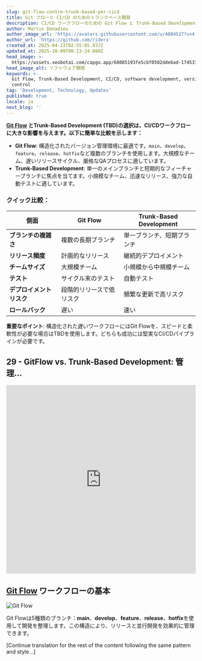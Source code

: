 ```yaml
---
slug: git-flow-contro-trunk-based-per-cicd
title: Git フローと CI/CD のためのトランクベース開発
description: CI/CD ワークフローのための Git Flow と Trunk-Based Development の違いを探り、それぞれの長所と短所を明らかにします。
author: Martin Donadieu
author_image_url: 'https://avatars.githubusercontent.com/u/4084527?v=4'
author_url: 'https://github.com/riderx'
created_at: 2025-04-23T02:55:05.937Z
updated_at: 2025-10-09T00:13:34.000Z
head_image: >-
  https://assets.seobotai.com/capgo.app/68085193fe5cbf0502dde6ad-1745376919736.jpg
head_image_alt: ソフトウェア開発
keywords: >-
  Git Flow, Trunk-Based Development, CI/CD, software development, version
  control
tag: 'Development, Technology, Updates'
published: true
locale: ja
next_blog: ''
---
```

**[Git Flow](https://nvie.com/posts/a-successful-git-branching-model/) とTrunk-Based Development (TBD)の選択は、CI/CDワークフローに大きな影響を与えます。以下に簡単な比較を示します：**

-   **Git Flow**: 構造化されたバージョン管理環境に最適です。`main`、`develop`、`feature`、`release`、`hotfix`など複数のブランチを使用します。大規模なチーム、遅いリリースサイクル、厳格なQAプロセスに適しています。
-   **Trunk-Based Development**: 単一のメインブランチと短期的なフィーチャーブランチに焦点を当てます。小規模なチーム、迅速なリリース、強力な自動テストに適しています。

### クイック比較：

| 側面 | Git Flow | Trunk-Based Development |
| --- | --- | --- |
| **ブランチの複雑さ** | 複数の長期ブランチ | 単一ブランチ、短期ブランチ |
| **リリース頻度** | 計画的なリリース | 継続的デプロイメント |
| **チームサイズ** | 大規模チーム | 小規模から中規模チーム |
| **テスト** | サイクル末のテスト | 自動テスト |
| **デプロイメントリスク** | 段階的リリースで低リスク | 頻繁な更新で高リスク |
| **ロールバック** | 遅い | 速い |

**重要なポイント**: 構造化された遅いワークフローにはGit Flowを、スピードと柔軟性が必要な場合はTBDを使用します。どちらも成功には堅実なCI/CDパイプラインが必要です。

## 29 - GitFlow vs. Trunk-Based Development: 管理...

<iframe src="https://www.youtube.com/embed/_24yLROhdHI" aria-label="YouTube video player" frameborder="0" allow="accelerometer; autoplay; clipboard-write; encrypted-media; gyroscope; picture-in-picture; web-share" referrerpolicy="strict-origin-when-cross-origin" style="width: 100%; height: 500px;" allowfullscreen></iframe>

## [Git Flow](https://nvie.com/posts/a-successful-git-branching-model/) ワークフローの基本

![Git Flow](https://assets.seobotai.com/capgo.app/68085193fe5cbf0502dde6ad/7bc9375d356ef2d5849efed49227325e.jpg)

Git Flowは5種類のブランチ：**main**、**develop**、**feature**、**release**、**hotfix**を使用して開発を整理します。この構造により、リリースと並行開発を効果的に管理できます。

[Continue translation for the rest of the content following the same pattern and style...]
